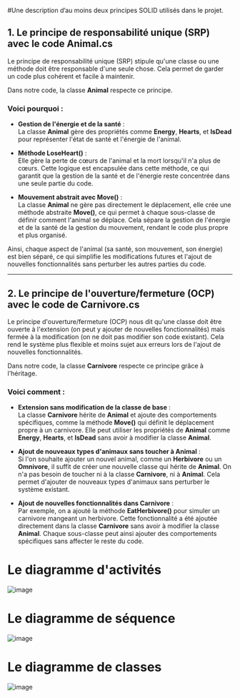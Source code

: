 #Une description d’au moins deux principes SOLID utilisés dans le projet.

## 1. Le principe de responsabilité unique (SRP) avec le code Animal.cs

Le principe de responsabilité unique (SRP) stipule qu'une classe ou une méthode doit être responsable d'une seule chose. Cela permet de garder un code plus cohérent et facile à maintenir.

Dans notre code, la classe **Animal** respecte ce principe.

### Voici pourquoi :

- **Gestion de l'énergie et de la santé** :  
  La classe **Animal** gère des propriétés comme **Energy**, **Hearts**, et **IsDead** pour représenter l'état de santé et l'énergie de l'animal.

- **Méthode LoseHeart()** :  
  Elle gère la perte de cœurs de l'animal et la mort lorsqu'il n'a plus de cœurs. Cette logique est encapsulée dans cette méthode, ce qui garantit que la gestion de la santé et de l'énergie reste concentrée dans une seule partie du code.

- **Mouvement abstrait avec Move()** :  
  La classe **Animal** ne gère pas directement le déplacement, elle crée une méthode abstraite **Move()**, ce qui permet à chaque sous-classe de définir comment l'animal se déplace. Cela sépare la gestion de l'énergie et de la santé de la gestion du mouvement, rendant le code plus propre et plus organisé.

Ainsi, chaque aspect de l'animal (sa santé, son mouvement, son énergie) est bien séparé, ce qui simplifie les modifications futures et l'ajout de nouvelles fonctionnalités sans perturber les autres parties du code.

---

## 2. Le principe de l'ouverture/fermeture (OCP) avec le code de Carnivore.cs

Le principe d'ouverture/fermeture (OCP) nous dit qu'une classe doit être ouverte à l'extension (on peut y ajouter de nouvelles fonctionnalités) mais fermée à la modification (on ne doit pas modifier son code existant). Cela rend le système plus flexible et moins sujet aux erreurs lors de l'ajout de nouvelles fonctionnalités.

Dans notre code, la classe **Carnivore** respecte ce principe grâce à l'héritage.

### Voici comment :

- **Extension sans modification de la classe de base** :  
  La classe **Carnivore** hérite de **Animal** et ajoute des comportements spécifiques, comme la méthode **Move()** qui définit le déplacement propre à un carnivore. Elle peut utiliser les propriétés de **Animal** comme **Energy**, **Hearts**, et **IsDead** sans avoir à modifier la classe **Animal**.

- **Ajout de nouveaux types d'animaux sans toucher à Animal** :  
  Si l'on souhaite ajouter un nouvel animal, comme un **Herbivore** ou un **Omnivore**, il suffit de créer une nouvelle classe qui hérite de **Animal**. On n'a pas besoin de toucher ni à la classe **Carnivore**, ni à **Animal**. Cela permet d'ajouter de nouveaux types d'animaux sans perturber le système existant.

- **Ajout de nouvelles fonctionnalités dans Carnivore** :  
  Par exemple, on a ajouté la méthode **EatHerbivore()** pour simuler un carnivore mangeant un herbivore. Cette fonctionnalité a été ajoutée directement dans la classe **Carnivore** sans avoir à modifier la classe **Animal**. Chaque sous-classe peut ainsi ajouter des comportements spécifiques sans affecter le reste du code.
  
# Le diagramme d'activités

![image](https://github.com/user-attachments/assets/9049111e-eabe-4726-b2d2-dc73fb07e5bf)

# Le diagramme de séquence

![image](https://github.com/user-attachments/assets/52cbd33d-7e14-4aaa-9a30-47ec4af13035)


# Le diagramme de classes

![image](https://github.com/user-attachments/assets/ef1ef81b-deab-4c17-b1c3-e3664e81343a)


